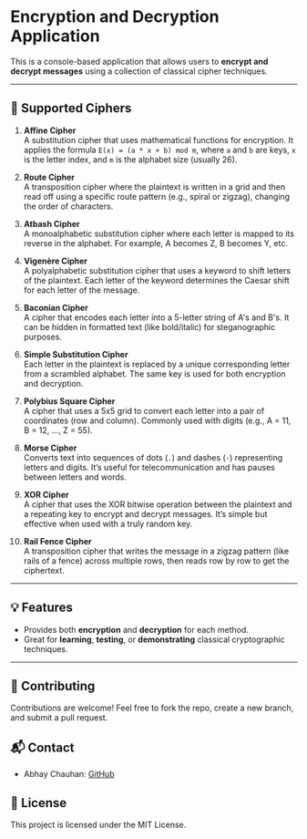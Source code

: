 # Encryption and Decryption Application

This is a console-based application that allows users to **encrypt and decrypt messages** using a collection of classical cipher techniques.

---

## 📜 Supported Ciphers

1. **Affine Cipher**  
   A substitution cipher that uses mathematical functions for encryption. It applies the formula `E(x) = (a * x + b) mod m`, where `a` and `b` are keys, `x` is the letter index, and `m` is the alphabet size (usually 26).

2. **Route Cipher**  
   A transposition cipher where the plaintext is written in a grid and then read off using a specific route pattern (e.g., spiral or zigzag), changing the order of characters.

3. **Atbash Cipher**  
   A monoalphabetic substitution cipher where each letter is mapped to its reverse in the alphabet. For example, A becomes Z, B becomes Y, etc.

4. **Vigenère Cipher**  
   A polyalphabetic substitution cipher that uses a keyword to shift letters of the plaintext. Each letter of the keyword determines the Caesar shift for each letter of the message.

5. **Baconian Cipher**  
   A cipher that encodes each letter into a 5-letter string of A's and B's. It can be hidden in formatted text (like bold/italic) for steganographic purposes.

6. **Simple Substitution Cipher**  
   Each letter in the plaintext is replaced by a unique corresponding letter from a scrambled alphabet. The same key is used for both encryption and decryption.

7. **Polybius Square Cipher**  
   A cipher that uses a 5x5 grid to convert each letter into a pair of coordinates (row and column). Commonly used with digits (e.g., A = 11, B = 12, ..., Z = 55).

8. **Morse Cipher**  
   Converts text into sequences of dots (`.`) and dashes (`-`) representing letters and digits. It’s useful for telecommunication and has pauses between letters and words.

9. **XOR Cipher**  
   A cipher that uses the XOR bitwise operation between the plaintext and a repeating key to encrypt and decrypt messages. It’s simple but effective when used with a truly random key.

10. **Rail Fence Cipher**  
   A transposition cipher that writes the message in a zigzag pattern (like rails of a fence) across multiple rows, then reads row by row to get the ciphertext.

---

## 💡 Features

- Provides both **encryption** and **decryption** for each method.
- Great for **learning**, **testing**, or **demonstrating** classical cryptographic techniques.

---

## 🤝 Contributing
Contributions are welcome! Feel free to fork the repo, create a new branch, and submit a pull request.

## 📬 Contact
- Abhay Chauhan: [GitHub](https://github.com/abhay89233) 

## 📜 License
This project is licensed under the MIT License.
